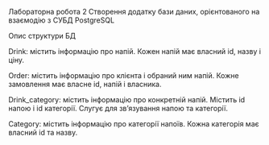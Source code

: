 Лабораторна робота 2 Створення додатку бази даних, орієнтованого на взаємодію з СУБД PostgreSQL

Опис структури БД

Drink: містить інформацію про напій. Кожен напій має власний id, назву і ціну.

Order: містить інформацію про клієнта і обраний ним напій. Кожне замовлення має власне id, напій і власника.

Drink_category: містить інформацію про конкретній напій. Містить id напою і id категорії. Слугує для зв’язування напою та категорії.

Category: містить інформацію про категорії напоїв. Кожна категорія має власний id та назву.
